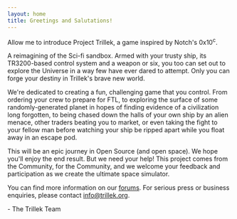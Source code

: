 ```yaml
---
layout: home
title: Greetings and Salutations!
---
```


Allow me to introduce Project Trillek, a game inspired by Notch's 0x10<sup>c</sup>.

A reimagining of the Sci-fi sandbox. Armed with your trusty ship, its TR3200-based control system and a weapon or six, you too can set out to explore the Universe in a way few have ever dared to attempt. Only you can forge your destiny in Trillek's brave new world.

We're dedicated to creating a fun, challenging game that you control. From ordering your crew to prepare for FTL, to exploring the surface of some randomly-generated planet in hopes of finding evidence of a civilization long forgotten, to being chased down the halls of your own ship by an alien menace, other traders beating you to market, or even taking the fight to your fellow man before watching your ship be ripped apart while you float away in an escape pod.

This will be an epic journey in Open Source (and open space). We hope you'll enjoy the end result. But we need your help! This project comes from the Community, for the Community, and we welcome your feedback and participation as we create the ultimate space simulator.

You can find more information on our [forums][]. For serious press or business enquiries, please contact [info@trillek.org][email].

 \- The Trillek Team

[forums]: http://forum.trillek.org/
[email]: mailto:info@trillek.org
